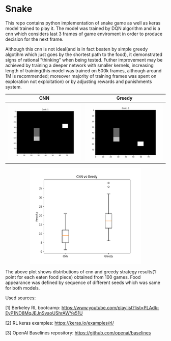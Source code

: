 # Snake

This repo contains python implementation of snake game as well as keras model trained to play it. The model was trained by DQN algorithm and is a cnn which considers last 3 frames of game enviroment in order to produce decision for the next frame. 

Although this cnn is not ideal(and is in fact beaten by simple greedy algotihm which just goes by the shortest path to the food), it demonstrated signs of rational "thinking" when being tested. Futher improvement may be achieved by training a deeper network with smaller kernels, increasing length of training(this model was trained on 500k frames, although around 1M is recommended; moreover majority of training frames was spent on exploration not exploitation) or by adjusting rewards and punishments system.

CNN | Greedy
:-------------------------:|:-------------------------:
![](images/cnn.gif)  |  ![](images/greedy.gif)

<p align="center">
<img src="images/boxplot.png" width="350" height="300"/>
</p>

The above plot shows distributions of cnn and greedy strategy results(1 point for each eaten food piece) obtained from 100 games. Food appearance was defined by sequence of different seeds which was same for both models.

Used sources:

[1] Berkeley RL bootcamp: https://www.youtube.com/playlist?list=PLAdk-EyP1ND8MqJEJnSvaoUShrAWYe51U

[2] RL keras examples: https://keras.io/examples/rl/

[3] OpenAI Baselines repository: https://github.com/openai/baselines

